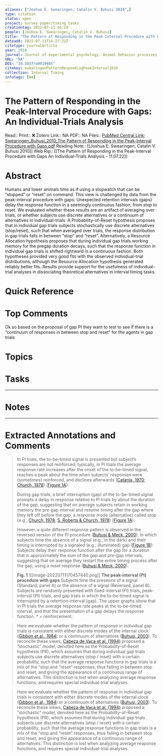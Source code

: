 ```yaml
---
aliases: ["Joshua E. Swearingen, Catalin V. Buhusi 2010",]
type: citation
status: open
project: survey paper/timing tasks 
creationtag: 2022-07-11 16:29
people: [Joshua E. Swearingen, Catalin V. Buhusi]
title: "The Pattern of Responding in the Peak-Interval Procedure with Gaps: An Individual-Trials Analysis"
dateadd: 2022-07-11T14:27:22Z
citetype: journalArticle
year: 2010
journal: Journal of experimental psychology. Animal behavior processes
URL: "NA"
DOI: "10.1037/a0019485"
citekey: swearingenPatternRespondingPeakInterval2010
collection: Interval Timing
infotags: [NA]
---
```


# The Pattern of Responding in the Peak-Interval Procedure with Gaps: An Individual-Trials Analysis
Read:: 
Print::  ❌
Zotero Link:: NA
PDF:: NA
Files:: [PubMed Central Link](file://); [Swearingen_Buhusi_2010_The Pattern of Responding in the Peak-Interval Procedure with Gaps.pdf](file:///home/michaelt/Insync/m@tarlton.info/Google%20Drive/06.%20Zotero/storage/TAB47H3H/Swearingen_Buhusi_2010_The%20Pattern%20of%20Responding%20in%20the%20Peak-Interval%20Procedure%20with%20Gaps.pdf)
Reading Note:: [[Joshua E. Swearingen, Catalin V. Buhusi 2010]]
Web Rip:: [[The Pattern of Responding in the Peak-Interval Procedure with Gaps An Individual-Trials Analysis - 11.07.22]]


# Abstract
Humans and lower animals time as if using a stopwatch that can be “stopped” or “reset” on command. This view is challenged by data from the peak-interval procedure with gaps: Unexpected retention intervals (gaps) delay the response function in a seemingly continuous fashion, from stop to reset. We evaluated whether these results are an artifact of averaging over trials, or whether subjects use discrete alternatives or a continuum of alternatives in individual-trials: A Probability-of-Reset hypothesis proposes that in individual gap trials subjects stochastically use discrete alternatives (stop/reset), such that when averaged over trials, the response distribution in gap trials falls in between “stop” and “reset”. Alternatively, a Resource Allocation hypothesis proposes that during individual gap trials working memory for the pregap duration decays, such that the response function in individual gap trials is shifted rightward in a continuous fashion. Both hypotheses provided very good fits with the observed individual-trial distributions, although the Resource Allocation hypothesis generated reliably better fits. Results provide support for the usefulness of individual-trial analyses in dissociating theoretical alternatives in interval timing tasks.

# Quick Reference


# Top Comments

Ok so based on the proposal of gap PI they want to test to see if there is a “continuum of responses in between stop and reset”
for the agents in gap trials

# Topics


# Tasks


----
# Notes


----
# Extracted Annotations and Comments


> In PI trials, the to-be-timed signal is presented but subject’s responses are not reinforced; typically, in PI trials the average response rate increases after the onset of the to-be-timed signal, reaches a peak about the time when subjects’ responses were (sometimes) reinforced, and declines afterwards ([Catania, 1970](https://www.ncbi.nlm.nih.gov/pmc/articles/PMC2964407/#R19); [Church, 1978](https://www.ncbi.nlm.nih.gov/pmc/articles/PMC2964407/#R21)) ([Figure 1A](https://www.ncbi.nlm.nih.gov/pmc/articles/PMC2964407/figure/F1/)). 
> 
> During gap trials, a brief interruption (gap) of the to-be-timed signal prompts a delay in response relative to PI trials by about the duration of the gap, suggesting that on average subjects retain in working memory the pre-gap interval and resume timing after the gap where they left off before the gap, a response mode (alternative) called stop (e.g., [Church, 1978](https://www.ncbi.nlm.nih.gov/pmc/articles/PMC2964407/#R21); [S. Roberts & Church, 1978](https://www.ncbi.nlm.nih.gov/pmc/articles/PMC2964407/#R48)) ([Figure 1A](https://www.ncbi.nlm.nih.gov/pmc/articles/PMC2964407/figure/F1/)).
> 
> However, a quite different response pattern is observed in the reversed version of the PI procedure ([Buhusi & Meck, 2000](https://www.ncbi.nlm.nih.gov/pmc/articles/PMC2964407/#R7)), in which subjects time the absence of a signal (e.g., in the dark) and their timing is interrupted by a signaled (e.g., illuminated) gap ([Figure 1B](https://www.ncbi.nlm.nih.gov/pmc/articles/PMC2964407/figure/F1/)): Subjects delay their response function after the gap for a duration that is approximately the sum of the gap and pre-gap intervals, suggesting that on average they restart the entire timing process after the gap, using a reset response ([Buhusi & Meck, 2000](https://www.ncbi.nlm.nih.gov/pmc/articles/PMC2964407/#R7)).
> 
> **Fig. 1**
> ![[image-20220711170457440.png]]
> **The peak-interval (PI) procedure with gaps**
> Subjects time the presence of a signal (Standard, panel A) or the absence of a signal (Reversed, panel B). Subjects are randomly presented with fixed-interval (FI) trials, peak-interval (PI) trials, and gap trials in which the to-be-timed signal is interrupted by a retention-interval (gap). The upper graphs show that in PI trials the average response rate peaks at the to-be-timed interval, and that the presentation of a gap delays the response function. \* = reinforcement.


> Here we evaluate whether the pattern of response in individual gap trials is consistent with either discrete modes of the internal clock ([Gibbon et al., 1984](https://www.ncbi.nlm.nih.gov/pmc/articles/PMC2964407/#R32)) or a continuum of alternatives ([Buhusi, 2003](https://www.ncbi.nlm.nih.gov/pmc/articles/PMC2964407/#R4)). To reconcile these views, [Cabeza de Vaca et al. (1994)](https://www.ncbi.nlm.nih.gov/pmc/articles/PMC2964407/#R18) proposed a “stochastic” model, denoted here as the Probability-of-Reset hypothesis (PR), which assumes that during individual gap trials subjects use discrete alternatives (stop / reset) with a certain probability, such that the average response functions in gap trials is a mix of the “stop and “reset” responses, thus falling in between stop and reset, and giving the appearance of a continuous range of alternatives. This distinction is lost when analyzing average response functions, and requires special individual-trial analyses.

> Here we evaluate whether the pattern of response in individual gap trials is consistent with either discrete modes of the internal clock ([Gibbon et al., 1984](https://www.ncbi.nlm.nih.gov/pmc/articles/PMC2964407/#R32)) or a continuum of alternatives ([Buhusi, 2003](https://www.ncbi.nlm.nih.gov/pmc/articles/PMC2964407/#R4)). To reconcile these views, [Cabeza de Vaca et al. (1994)](https://www.ncbi.nlm.nih.gov/pmc/articles/PMC2964407/#R18) proposed a “stochastic” model, denoted here as the Probability-of-Reset hypothesis (PR), which assumes that during individual gap trials subjects use discrete alternatives (stop / reset) with a certain probability, such that the average response functions in gap trials is a mix of the “stop and “reset” responses, thus falling in between stop and reset, and giving the appearance of a continuous range of alternatives. This distinction is lost when analyzing average response functions, and requires special individual-trial analyses.